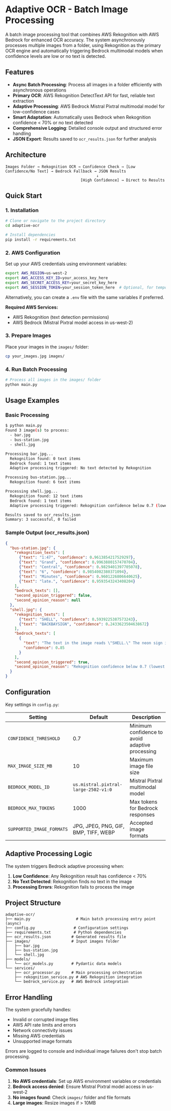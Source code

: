 # Adaptive OCR - Batch Image Processing

A batch image processing tool that combines AWS Rekognition with AWS Bedrock for enhanced OCR accuracy. The system asynchronously processes multiple images from a folder, using Rekognition as the primary OCR engine and automatically triggering Bedrock multimodal models when confidence levels are low or no text is detected.

## Features

- **Async Batch Processing**: Process all images in a folder efficiently with asynchronous operations
- **Primary OCR**: AWS Rekognition DetectText API for fast, reliable text extraction
- **Adaptive Processing**: AWS Bedrock Mistral Pixtral multimodal model for low-confidence cases
- **Smart Adaptation**: Automatically uses Bedrock when Rekognition confidence < 70% or no text detected
- **Comprehensive Logging**: Detailed console output and structured error handling
- **JSON Export**: Results saved to `ocr_results.json` for further analysis

## Architecture

```
Images Folder → Rekognition OCR → Confidence Check → [Low Confidence/No Text] → Bedrock Fallback → JSON Results
                                        ↓
                                 [High Confidence] → Direct to Results
```

## Quick Start

### 1. Installation

```bash
# Clone or navigate to the project directory
cd adaptive-ocr

# Install dependencies
pip install -r requirements.txt
```

### 2. AWS Configuration

Set up your AWS credentials using environment variables:

```bash
export AWS_REGION=us-west-2
export AWS_ACCESS_KEY_ID=your_access_key_here
export AWS_SECRET_ACCESS_KEY=your_secret_key_here
export AWS_SESSION_TOKEN=your_session_token_here  # Optional, for temporary credentials
```

Alternatively, you can create a `.env` file with the same variables if preferred.

**Required AWS Services:**
- AWS Rekognition (text detection permissions)
- AWS Bedrock (Mistral Pixtral model access in us-west-2)

### 3. Prepare Images

Place your images in the `images/` folder:
```bash
cp your_images.jpg images/
```

### 4. Run Batch Processing

```bash
# Process all images in the images/ folder
python main.py
```

## Usage Examples

### Basic Processing
```bash
$ python main.py
Found 3 image(s) to process:
  - bar.jpg
  - bus-station.jpg  
  - shell.jpg

Processing bar.jpg...
  Rekognition found: 0 text items
  Bedrock found: 1 text items
  Adaptive processing triggered: No text detected by Rekognition

Processing bus-station.jpg...
  Rekognition found: 6 text items

Processing shell.jpg...
  Rekognition found: 12 text items
  Bedrock found: 1 text items  
  Adaptive processing triggered: Rekognition confidence below 0.7 (lowest: 0.12)

Results saved to ocr_results.json
Summary: 3 successful, 0 failed
```

### Sample Output (ocr_results.json)
```json
{
  "bus-station.jpg": {
    "rekognition_texts": [
      {"text": "1:47", "confidence": 0.9613854217529297},
      {"text": "Grand", "confidence": 0.9963880157470704},
      {"text": "Central", "confidence": 0.9829401397705078},
      {"text": "6", "confidence": 0.9854002380371094},
      {"text": "Minutes", "confidence": 0.9601226806640625},
      {"text": "late.", "confidence": 0.9593543243408204}
    ],
    "bedrock_texts": [],
    "second_opinion_triggered": false,
    "second_opinion_reason": null
  },
  "shell.jpg": {
    "rekognition_texts": [
      {"text": "SHELL", "confidence": 0.5939225387573243},
      {"text": "BACKBAYSIGN", "confidence": 0.2433623504638672}
    ],
    "bedrock_texts": [
      {
        "text": "The text in the image reads \"SHELL.\" The neon sign is in the shape of a seashell, which is a well-known logo for the Shell Oil Company.",
        "confidence": 0.85
      }
    ],
    "second_opinion_triggered": true,
    "second_opinion_reason": "Rekognition confidence below 0.7 (lowest: 0.2433623504638672)"
  }
}
```

## Configuration

Key settings in `config.py`:

| Setting | Default | Description |
|---------|---------|-------------|
| `CONFIDENCE_THRESHOLD` | 0.7 | Minimum confidence to avoid adaptive processing |
| `MAX_IMAGE_SIZE_MB` | 10 | Maximum image file size |
| `BEDROCK_MODEL_ID` | `us.mistral.pixtral-large-2502-v1:0` | Mistral Pixtral multimodal model |
| `BEDROCK_MAX_TOKENS` | 1000 | Max tokens for Bedrock responses |
| `SUPPORTED_IMAGE_FORMATS` | JPG, JPEG, PNG, GIF, BMP, TIFF, WEBP | Accepted image formats |

## Adaptive Processing Logic

The system triggers Bedrock adaptive processing when:

1. **Low Confidence**: Any Rekognition result has confidence < 70%
2. **No Text Detected**: Rekognition finds no text in the image
3. **Processing Errors**: Rekognition fails to process the image

## Project Structure

```
adaptive-ocr/
├── main.py                    # Main batch processing entry point (async)
├── config.py                 # Configuration settings
├── requirements.txt          # Python dependencies
├── ocr_results.json         # Generated results file
├── images/                  # Input images folder
│   ├── bar.jpg
│   ├── bus-station.jpg
│   └── shell.jpg
├── models/
│   └── ocr_models.py        # Pydantic data models
└── services/
    ├── ocr_processor.py     # Main processing orchestration
    ├── rekognition_service.py # AWS Rekognition integration
    └── bedrock_service.py   # AWS Bedrock integration
```

## Error Handling

The system gracefully handles:
- Invalid or corrupted image files
- AWS API rate limits and errors
- Network connectivity issues
- Missing AWS credentials
- Unsupported image formats

Errors are logged to console and individual image failures don't stop batch processing.



### Common Issues

1. **No AWS credentials**: Set up AWS environment variables or credentials
2. **Bedrock access denied**: Ensure Mistral Pixtral model access in us-west-2
3. **No images found**: Check `images/` folder and file formats
4. **Large images**: Resize images if > 10MB